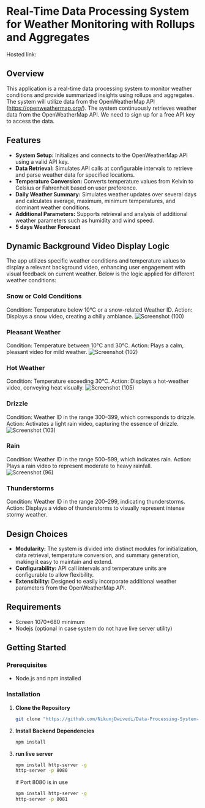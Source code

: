 ﻿#  Real-Time Data Processing System for Weather Monitoring with Rollups and Aggregates

Hosted link: 


## Overview

This application is a real-time data processing system to monitor weather conditions and provide summarized insights using rollups and aggregates. The system will utilize data from the OpenWeatherMap API (https://openweathermap.org/). The system continuously retrieves weather data from the OpenWeatherMap API. We need to sign up for a free API key to access the data.

## Features

- **System Setup:** Initializes and connects to the OpenWeatherMap API using a valid API key.
- **Data Retrieval:** Simulates API calls at configurable intervals to retrieve and parse weather data for specified locations.
- **Temperature Conversion:** Converts temperature values from Kelvin to Celsius or Fahrenheit based on user preference.
- **Daily Weather Summary:** Simulates weather updates over several days and calculates average, maximum, minimum temperatures, and dominant weather conditions.
- **Additional Parameters:** Supports retrieval and analysis of additional weather parameters such as humidity and wind speed.
- **5 days Weather Forecast**

## Dynamic Background Video Display Logic
The app utilizes specific weather conditions and temperature values to display a relevant background video, enhancing user engagement with visual feedback on current weather. Below is the logic applied for different weather conditions:

### Snow or Cold Conditions
Condition: Temperature below 10°C or a snow-related Weather ID.
Action: Displays a snow video, creating a chilly ambiance.
![Screenshot (100)](https://github.com/user-attachments/assets/6d801b61-e190-4ac6-b992-ad3ad419dfc8)

### Pleasant Weather
Condition: Temperature between 10°C and 30°C.
Action: Plays a calm, pleasant video for mild weather.
![Screenshot (102)](https://github.com/user-attachments/assets/ef95cbe0-eaae-4e63-b515-ec1c9ca8e36e)

### Hot Weather
Condition: Temperature exceeding 30°C.
Action: Displays a hot-weather video, conveying heat visually.
![Screenshot (105)](https://github.com/user-attachments/assets/14e535d3-444b-4c65-baf1-595739840f88)

### Drizzle
Condition: Weather ID in the range 300–399, which corresponds to drizzle.
Action: Activates a light rain video, capturing the essence of drizzle.
![Screenshot (103)](https://github.com/user-attachments/assets/4a00e4e4-d754-438d-8cc1-283214745a80)

### Rain
Condition: Weather ID in the range 500–599, which indicates rain.
Action: Plays a rain video to represent moderate to heavy rainfall.
![Screenshot (96)](https://github.com/user-attachments/assets/ff10b52f-bdb8-405f-84eb-6b06454f2704)

### Thunderstorms
Condition: Weather ID in the range 200–299, indicating thunderstorms.
Action: Displays a video of thunderstorms to visually represent intense stormy weather.


## Design Choices

- **Modularity:** The system is divided into distinct modules for initialization, data retrieval, temperature conversion, and summary generation, making it easy to maintain and extend.
- **Configurability:** API call intervals and temperature units are configurable to allow flexibility.
- **Extensibility:** Designed to easily incorporate additional weather parameters from the OpenWeatherMap API.

## Requirements
- Screen 1070*680 minimum
- Nodejs (optional in case system do not have live server utility)

## Getting Started

### Prerequisites

- Node.js and npm installed

### Installation

1. **Clone the Repository**
   ```bash
   git clone "https://github.com/NikunjDwivedi/Data-Processing-System-for-Weather-Monitoring.git"
   ```

2. **Install Backend Dependencies**

   ```bash
   npm install
   
   ```
3. **run live server**

   ```bash
   npm install http-server -g
   http-server -p 8080
   ```
   if Port 8080 is in use
   ```bash
   npm install http-server -g
   http-server -p 8081
   ```


